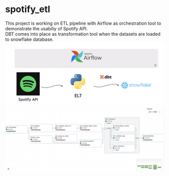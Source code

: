 # spotify_etl
 
This project is working on ETL pipeline with Airflow as orchestration tool to demonstrate the usabiliy of Spotify API. <br />
DBT comes into place as transformation tool when the datasets are loaded to snowflake database. <br />
![Project Structure](Project_Structure.png)
![DAG](DAG.png)
